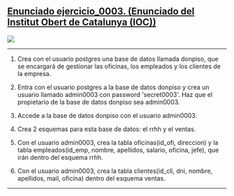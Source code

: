 <h2><a href="https://github.com/sufigueroa87/dam/tree/main/postgreSQL/creaci%C3%B3n_bases_de_datos_y_permisos/ejercicio_0003">Enunciado ejercicio_0003. (Enunciado del Institut Obert de Catalunya (IOC))</a></h2>
<img src="https://raw.githubusercontent.com/sufigueroa87/dam/main/postgreSQL/creaci%C3%B3n_bases_de_datos_y_permisos/ejercicio_0003/ejercicio_0003.png"/> 
<hr/>

<div>
<ol>
	<li>
   		<p>
	   		Crea con el usuario postgres una base de datos llamada donpiso, que se encargará de gestionar las oficinas, los empleados y los clientes de la empresa.
   		</p>
   	</li>
	<li>
   		<p> 
	   		Entra con el usuario postgres a la base de datos donpiso y crea un usuario llamado admin0003 con password 'secret0003'. Haz que el propietario de la base de datos donpiso sea admin0003.
	   	</p>
	<li>
		<p>
			Accede a la base de datos donpiso con el usuario admin0003.
		</p>   				
   	</li>
   	<li>
   		<p>
   			Crea 2 esquemas para esta base de datos: el rrhh y el ventas.
   		</p>
   	</li>
   	<li>
   		<p>
   			Con el usuario admin0003, crea la tabla oficinas(id_ofi, direccion) y la tabla empleados(id_emp, nombre, apellidos, salario, oficina, jefe), que irán dentro del esquema rrhh.
   		</p>	
   	</li>
   	<li>
   		<p>
   			Con el usuario admin0003, crea la tabla clientes(id_cli, dni, nombre, apellidos, mail, oficina) dentro del esquema ventas.
   		</p>	
	</li>
</ol>
<hr/>
</div>
